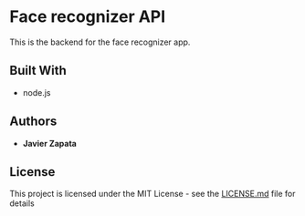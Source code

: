 # Face recognizer API

This is the backend for the face recognizer app.

## Built With

* node.js

## Authors

* **Javier Zapata**

## License

This project is licensed under the MIT License - see the [LICENSE.md](LICENSE.md) file for details
